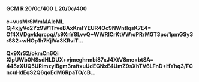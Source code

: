 #### GCM R 20/0c/400 L 20/0c/400
**c+vusMrSMmMAleML**<br/>**Gj4xjyVo2Yz9W1TrveBAxKmfYEUR4Oc9NWntlqsK7E4=**<br/>**Of4XVDgvklqrcpq//s9XnY8LvvQ+WWRlCrKtVWroPRrMGT3pc/1pmGSy3rS82+wHOp1h7KjIVa3KRviT...**<br/><br/>
**Qx9XrS2/okmCn6Qi**<br/>**XlpUWb0NSsdHLDUX+vjmeghrmbi87xJ4XtV8me+btSA=**<br/>**445zXUQ5URimzyIBgm3mftxuUdEGNxE4UmZ9sXhTV6LFnD+HYhq3/FCncuHdEqS2Q6qoEdM6RpaTO/cB...**